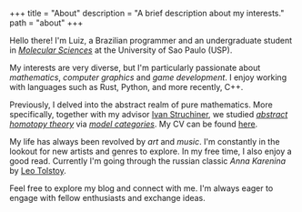 +++
title = "About"
description = "A brief description about my interests."
path = "about"
+++

Hello there! I'm Luiz, a Brazilian programmer and an undergraduate student in
[_Molecular Sciences_](http://www.cecm.usp.br/) at the University of Sao Paulo (USP).

My interests are very diverse, but I'm particularly passionate about
_mathematics_, _computer graphics_ and _game development_.
I enjoy working with languages such as Rust, Python, and more recently, C++.

Previously, I delved into the abstract realm of pure mathematics.
More specifically, together with my advisor [Ivan Struchiner](https://www.ime.usp.br/~ivanstru),
we studied [_abstract homotopy theory_](https://ncatlab.org/nlab/show/homotopy+theory)
via [_model categories_](https://ncatlab.org/nlab/show/model+category).
My CV can be found [here](/cv-luizmug.pdf).

My life has always been revolved by _art_ and _music_.
I'm constantly in the lookout for new artists and genres to explore.
In my free time, I also enjoy a good read.
Currently I'm going through the russian classic _Anna Karenina_ by
[Leo Tolstoy](https://en.wikipedia.org/wiki/Leo_Tolstoy).

Feel free to explore my blog and connect with me. I'm always eager to engage
with fellow enthusiasts and exchange ideas.
